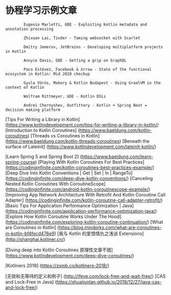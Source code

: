 #   协程学习示例文章
```
        Eugenio Marletti, GDE - Exploiting Kotlin metadata and annotation processing

        Zhixuan Lai, Tinder - Taming websocket with Scarlet

        Dmitry Jemerov, JetBrains - Developing multiplatform projects in Kotlin

        Annyce Davis, GDE - Getting a grip on GraphQL

        Paco Estévez, Facebook & Λrrow - State of the functional ecosystem in Kotlin: Mid 2018 checkup

        Gyula Vörös, Makery & Kotlin Budapest - Using GraalVM in the context of Kotlin

        Wolfram Rittmeyer, GDE - Kotlin DSLs

        Andrei Chernyshev, Outfittery - Kotlin + Spring Boot = decision making platform
```

[Tips For Writing a Library in Kotlin] (https://www.kotlindevelopment.com/tips-for-writing-a-library-in-kotlin/)
[Introduction to Kotlin Coroutines] (https://www.baeldung.com/kotlin-coroutines)
[Threads vs Coroutines in Kotlin] (https://www.baeldung.com/kotlin-threads-coroutines)
[Beneath the surface of Lateinit] (https://www.kotlindevelopment.com/lateinit-kotlin/)


[Learn Spring 5 and Spring Boot 2] (https://www.baeldung.com/learn-spring-course)
[Playing With Kotlin Coroutines For Best Practices] (https://codinginfinite.com/kotlin-coroutines-best-practices-example/)
[Deep Dive Into Kotlin Conventions | Get | Set | In | RangeTo] (https://codinginfinite.com/deep-dive-kotlin-conventions/)
[Canceling Nested Kotlin Coroutines With CoroutineScope] (https://codinginfinite.com/android-kotlin-coroutinescope-example/)
[Improving App Network Architecture With Retrofit And Kotlin Coroutine Call Adapter] (https://codinginfinite.com/kotlin-coroutine-call-adapter-retrofit/)
[Basic Tips For Application Performance Optimization | Java] (https://codinginfinite.com/application-performance-optimization-java/)
[Explore How Kotlin Coroutine Works Under The Hood] (https://codinginfinite.com/exploring-kotlin-coroutine-continuation/)
[What are Coroutines in Kotlin] (https://blog.mindorks.com/what-are-coroutines-in-kotlin-bf4fecd476e9)
[我与 Kotlin 的爱恨情仇之浅谈 Extensions] (http://shanghai.kotliner.cn/)


[Diving deep into Kotlin Coroutines 原理性文章不错] (https://www.kotlindevelopment.com/deep-dive-coroutines/)

[Kotliners 2018] (https://zsmb.co/kotliners-2018/)

[无锁和无等待的定义和例子] (http://ifeve.com/lock-free-and-wait-free/)
[CAS and Lock-Free in Java] (https://shuaijunlan.github.io/2018/12/27/java-cas-and-lock-free/)